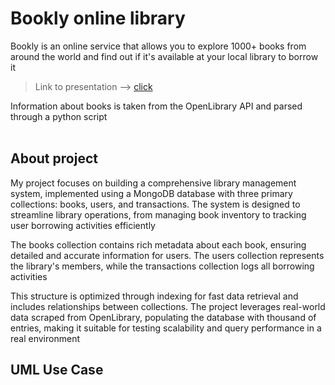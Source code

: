 # Bookly online library
Bookly is an online service that allows you to explore 1000+ books from around the world and find out if it's available at your local library to borrow it

> Link to presentation --> [click](https://www.canva.com/design/DAGbgPUi92A/0P_sf_5NmAdq7r_Ww9qbsQ/edit?utm_content=DAGbgPUi92A&utm_campaign=designshare&utm_medium=link2&utm_source=sharebutton)

Information about books is taken from the OpenLibrary API and parsed through a python script
<br/><br/>

## About project
My project focuses on building a comprehensive library management system, implemented using a MongoDB database with three primary collections: books, users, and transactions. The system is designed to streamline library operations, from managing book inventory to tracking user borrowing activities efficiently

The books collection contains rich metadata about each book, ensuring detailed and accurate information for users. The users collection represents the library's members, while the transactions collection logs all borrowing activities

This structure is optimized through indexing for fast data retrieval and includes relationships between collections. The project leverages real-world data scraped from OpenLibrary, populating the database with thousand of entries, making it suitable for testing scalability and query performance in a real environment

## UML Use Case
